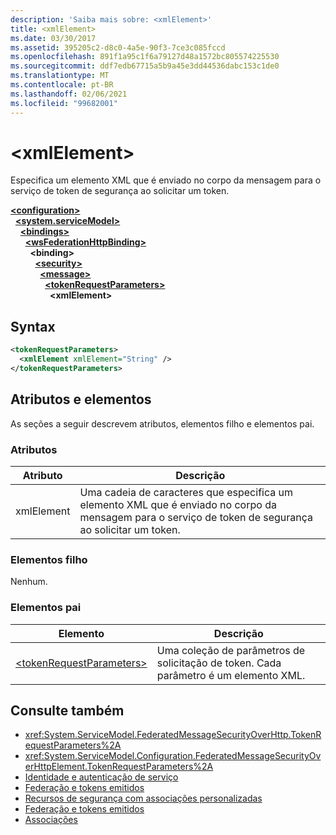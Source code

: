 ```yaml
---
description: 'Saiba mais sobre: <xmlElement>'
title: <xmlElement>
ms.date: 03/30/2017
ms.assetid: 395205c2-d8c0-4a5e-90f3-7ce3c085fccd
ms.openlocfilehash: 891f1a95c1f6a79127d48a1572bc805574225530
ms.sourcegitcommit: ddf7edb67715a5b9a45e3dd44536dabc153c1de0
ms.translationtype: MT
ms.contentlocale: pt-BR
ms.lasthandoff: 02/06/2021
ms.locfileid: "99682001"
---
```

# \<xmlElement>

Especifica um elemento XML que é enviado no corpo da mensagem para o serviço de token de segurança ao solicitar um token.  
  
[**\<configuration>**](../configuration-element.md)\
&nbsp;&nbsp;[**\<system.serviceModel>**](system-servicemodel.md)\
&nbsp;&nbsp;&nbsp;&nbsp;[**\<bindings>**](bindings.md)\
&nbsp;&nbsp;&nbsp;&nbsp;&nbsp;&nbsp;[**\<wsFederationHttpBinding>**](wsfederationhttpbinding.md)\
&nbsp;&nbsp;&nbsp;&nbsp;&nbsp;&nbsp;&nbsp;&nbsp;**\<binding>**\
&nbsp;&nbsp;&nbsp;&nbsp;&nbsp;&nbsp;&nbsp;&nbsp;&nbsp;&nbsp;[**\<security>**](security-of-wsfederationhttpbinding.md)\
&nbsp;&nbsp;&nbsp;&nbsp;&nbsp;&nbsp;&nbsp;&nbsp;&nbsp;&nbsp;&nbsp;&nbsp;[**\<message>**](message-element-of-wsfederationhttpbinding.md)\
&nbsp;&nbsp;&nbsp;&nbsp;&nbsp;&nbsp;&nbsp;&nbsp;&nbsp;&nbsp;&nbsp;&nbsp;&nbsp;&nbsp;[**\<tokenRequestParameters>**](tokenrequestparameters.md)\
&nbsp;&nbsp;&nbsp;&nbsp;&nbsp;&nbsp;&nbsp;&nbsp;&nbsp;&nbsp;&nbsp;&nbsp;&nbsp;&nbsp;&nbsp;&nbsp;**\<xmlElement>**  
  
## <a name="syntax"></a>Syntax  
  
```xml  
<tokenRequestParameters>
  <xmlElement xmlElement="String" />
</tokenRequestParameters>
```  
  
## <a name="attributes-and-elements"></a>Atributos e elementos  

 As seções a seguir descrevem atributos, elementos filho e elementos pai.  
  
### <a name="attributes"></a>Atributos  
  
|Atributo|Descrição|  
|---------------|-----------------|  
|xmlElement|Uma cadeia de caracteres que especifica um elemento XML que é enviado no corpo da mensagem para o serviço de token de segurança ao solicitar um token.|  
  
### <a name="child-elements"></a>Elementos filho  

 Nenhum.  
  
### <a name="parent-elements"></a>Elementos pai  
  
|Elemento|Descrição|  
|-------------|-----------------|  
|[\<tokenRequestParameters>](tokenrequestparameters.md)|Uma coleção de parâmetros de solicitação de token. Cada parâmetro é um elemento XML.|  
  
## <a name="see-also"></a>Consulte também

- <xref:System.ServiceModel.FederatedMessageSecurityOverHttp.TokenRequestParameters%2A>
- <xref:System.ServiceModel.Configuration.FederatedMessageSecurityOverHttpElement.TokenRequestParameters%2A>
- [Identidade e autenticação de serviço](../../../wcf/feature-details/service-identity-and-authentication.md)
- [Federação e tokens emitidos](../../../wcf/feature-details/federation-and-issued-tokens.md)
- [Recursos de segurança com associações personalizadas](../../../wcf/feature-details/security-capabilities-with-custom-bindings.md)
- [Federação e tokens emitidos](../../../wcf/feature-details/federation-and-issued-tokens.md)
- [Associações](../../../wcf/bindings.md)
